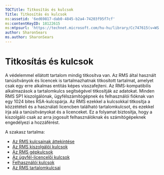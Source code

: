 ```yaml
---
TOCTitle: Titkosítás és kulcsok
Title: Titkosítás és kulcsok
ms:assetid: '6ed69817-dab0-4845-b2a4-74203f95f7cf'
ms:contentKeyID: 18122615
ms:mtpsurl: 'https://technet.microsoft.com/hu-hu/library/Cc747615(v=WS.10)'
author: SharonSears
ms.author: SharonSears
---
```


Titkosítás és kulcsok
=====================

A védelemmel ellátott tartalom mindig titkosítva van. Az RMS által használt tanúsítványok és licencek is tartalmazhatnak titkosított tartalmat, amelyet csak egy erre alkalmas entitás képes visszafejteni. Az RMS-kompatibilis alkalmazások a tartalomkulcs segítségével titkosítják az adatokat. Minden RMS SP1 kiszolgálónak, ügyfélszámítógépnek és felhasználói fióknak van egy 1024 bites RSA-kulcspárja. Az RMS ezekkel a kulcsokkal titkosítja a közzétételi és a használati licencben található tartalomkulcsot, és ezekkel írja alá a tanúsítványokat és a licenceket. Ez a folyamat biztosítja, hogy a kiszolgáló csak az arra jogosult felhasználóknak és számítógépeknek engedélyezi a hozzáférést.

A szakasz tartalma:

-   [Az RMS kulcsainak áttekintése](https://technet.microsoft.com/b052305c-1db7-434a-bad9-26d704156776)
-   [Az RMS kiszolgálói kulcsok](https://technet.microsoft.com/5f4100a1-9aa5-42af-85c8-4bc691022f06)
-   [Az RMS gépkulcsok](https://technet.microsoft.com/56e59ec2-f681-4ca2-98c7-72218ab9e9d9)
-   [Az ügyfél-licencelői kulcsok](https://technet.microsoft.com/28781125-2692-4ff9-99b1-e09227d72966)
-   [Felhasználói kulcsok](https://technet.microsoft.com/12dad6e2-64e7-4bab-bde7-b72f90f5cb05)
-   [Az RMS tartalomkulcsai](https://technet.microsoft.com/63c814bf-2809-477e-a2db-d90370442075)
